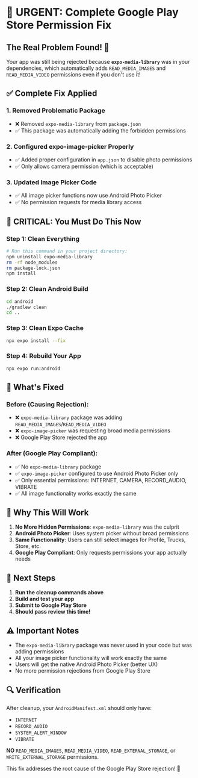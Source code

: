# 🚨 URGENT: Complete Google Play Store Permission Fix

## The Real Problem Found! 🎯

Your app was still being rejected because **`expo-media-library`** was in your dependencies, which automatically adds `READ_MEDIA_IMAGES` and `READ_MEDIA_VIDEO` permissions even if you don't use it!

## ✅ Complete Fix Applied

### 1. **Removed Problematic Package**
- ❌ Removed `expo-media-library` from `package.json`
- ✅ This package was automatically adding the forbidden permissions

### 2. **Configured expo-image-picker Properly**
- ✅ Added proper configuration in `app.json` to disable photo permissions
- ✅ Only allows camera permission (which is acceptable)

### 3. **Updated Image Picker Code**
- ✅ All image picker functions now use Android Photo Picker
- ✅ No permission requests for media library access

## 🔧 **CRITICAL: You Must Do This Now**

### Step 1: Clean Everything
```bash
# Run this command in your project directory:
npm uninstall expo-media-library
rm -rf node_modules
rm package-lock.json
npm install
```

### Step 2: Clean Android Build
```bash
cd android
./gradlew clean
cd ..
```

### Step 3: Clean Expo Cache
```bash
npx expo install --fix
```

### Step 4: Rebuild Your App
```bash
npx expo run:android
```

## 📱 **What's Fixed**

### Before (Causing Rejection):
- ❌ `expo-media-library` package was adding `READ_MEDIA_IMAGES`/`READ_MEDIA_VIDEO`
- ❌ `expo-image-picker` was requesting broad media permissions
- ❌ Google Play Store rejected the app

### After (Google Play Compliant):
- ✅ No `expo-media-library` package
- ✅ `expo-image-picker` configured to use Android Photo Picker only
- ✅ Only essential permissions: INTERNET, CAMERA, RECORD_AUDIO, VIBRATE
- ✅ All image functionality works exactly the same

## 🎯 **Why This Will Work**

1. **No More Hidden Permissions**: `expo-media-library` was the culprit
2. **Android Photo Picker**: Uses system picker without broad permissions
3. **Same Functionality**: Users can still select images for Profile, Trucks, Store, etc.
4. **Google Play Compliant**: Only requests permissions your app actually needs

## 🚀 **Next Steps**

1. **Run the cleanup commands above**
2. **Build and test your app**
3. **Submit to Google Play Store**
4. **Should pass review this time!**

## ⚠️ **Important Notes**

- The `expo-media-library` package was never used in your code but was adding permissions
- All your image picker functionality will work exactly the same
- Users will get the native Android Photo Picker (better UX)
- No more permission rejections from Google Play Store

## 🔍 **Verification**

After cleanup, your `AndroidManifest.xml` should only have:
- `INTERNET`
- `RECORD_AUDIO` 
- `SYSTEM_ALERT_WINDOW`
- `VIBRATE`

**NO** `READ_MEDIA_IMAGES`, `READ_MEDIA_VIDEO`, `READ_EXTERNAL_STORAGE`, or `WRITE_EXTERNAL_STORAGE` permissions.

This fix addresses the root cause of the Google Play Store rejection! 🎉

